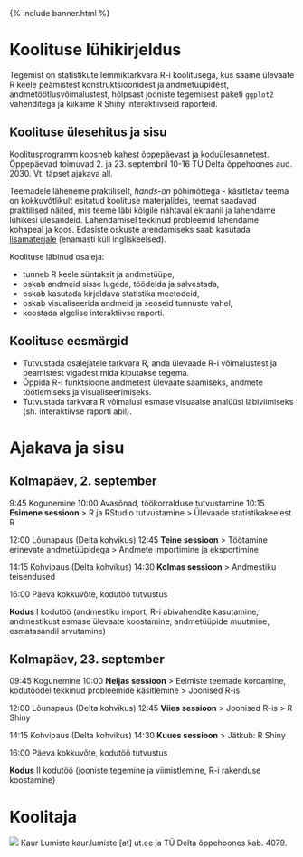 ﻿---
layout: frontpage
---

<div class="head_example">
 {% include banner.html %}
</div>


# Koolituse lühikirjeldus

Tegemist on statistikute lemmiktarkvara R-i koolitusega, kus saame ülevaate R keele peamistest konstruktsioonidest ja andmetüüpidest, andmetöötlusvõimalustest, hõlpsast jooniste tegemisest paketi `ggplot2` vahenditega ja kiikame R Shiny interaktiivseid raporteid.

## Koolituse ülesehitus ja sisu

Koolitusprogramm koosneb kahest õppepäevast ja koduülesannetest. Õppepäevad toimuvad 2. ja 23. septembril 10-16 TÜ Delta õppehoones aud. 2030. Vt. täpset ajakava all.

Teemadele läheneme praktiliselt, _hands-on_	 põhimõttega - käsitletav teema on kokkuvõtlikult esitatud koolituse materjalides, teemat saadavad praktilised näited, mis teeme läbi kõigile nähtaval ekraanil ja lahendame lühikesi ülesandeid. Lahendamisel tekkinud probleemid lahendame kohapeal ja koos. Edasiste oskuste arendamiseks saab kasutada [lisamaterjale](lisamaterjal) (enamasti küll ingliskeelsed).

Koolituse läbinud osaleja:

* tunneb R keele süntaksit ja andmetüüpe,
* oskab andmeid sisse lugeda, töödelda ja salvestada,
* oskab kasutada kirjeldava statistika meetodeid,
* oskab visualiseerida andmeid ja seoseid tunnuste vahel,
* koostada algelise interaktiivse raporti.


## Koolituse eesmärgid

* Tutvustada osalejatele tarkvara R, anda ülevaade R-i võimalustest ja peamistest vigadest mida kiputakse tegema.
* Õppida R-i funktsioone andmetest ülevaate saamiseks, andmete töötlemiseks ja visualiseerimiseks.
* Tutvustada tarkvara R võimalusi esmase visuaalse analüüsi läbiviimiseks (sh. interaktiivse raporti abil).


# Ajakava ja sisu 

Kolmapäev, 2. september
-----
9:45 	Kogunemine
10:00 	Avasõnad, töökorralduse tutvustamine
10:15 	**Esimene sessioon**
	> R ja RStudio tutvustamine
	> Ülevaade statistikakeelest R
	
12:00 	Lõunapaus (Delta kohvikus)
12:45	**Teine sessioon**
	> Töötamine erinevate andmetüüpidega
	> Andmete importimine ja eksportimine
	
14:15	Kohvipaus (Delta kohvikus)
14:30	**Kolmas sessioon**
	> Andmestiku teisendused
	
16:00	Päeva kokkuvõte, kodutöö tutvustus

**Kodus**
I kodutöö (andmestiku import, R-i abivahendite kasutamine, andmestikust esmase ülevaate koostamine, andmetüüpide muutmine, esmatasandil arvutamine)


Kolmapäev, 23. september
-----
09:45	Kogunemine
10:00	**Neljas sessioon**
	> Eelmiste teemade kordamine, kodutöödel tekkinud probleemide käsitlemine
	> Joonised R-is

12:00	Lõunapaus (Delta kohvikus)
12:45	**Viies sessioon**
	> Joonised R-is
	> R Shiny

14:15 Kohvipaus (Delta kohvikus)
14:30 **Kuues sessioon**
	> Jätkub: R Shiny

16:00 Päeva kokkuvõte, kodutöö tutvustus

**Kodus** 
II kodutöö (jooniste tegemine ja viimistlemine, R-i rakenduse koostamine)


# Koolitaja

![](https://media-exp1.licdn.com/dms/image/C4D03AQHhKgFpBRn0mg/profile-displayphoto-shrink_200_200/0?e=1603929600&v=beta&t=Sn2zJY4IJuR0-_tzuzD8HIjT8Ytw0uDC_y_ddN1QUOI)
Kaur Lumiste kaur.lumiste [at] ut.ee ja TÜ Delta õppehoones kab. 4079.
